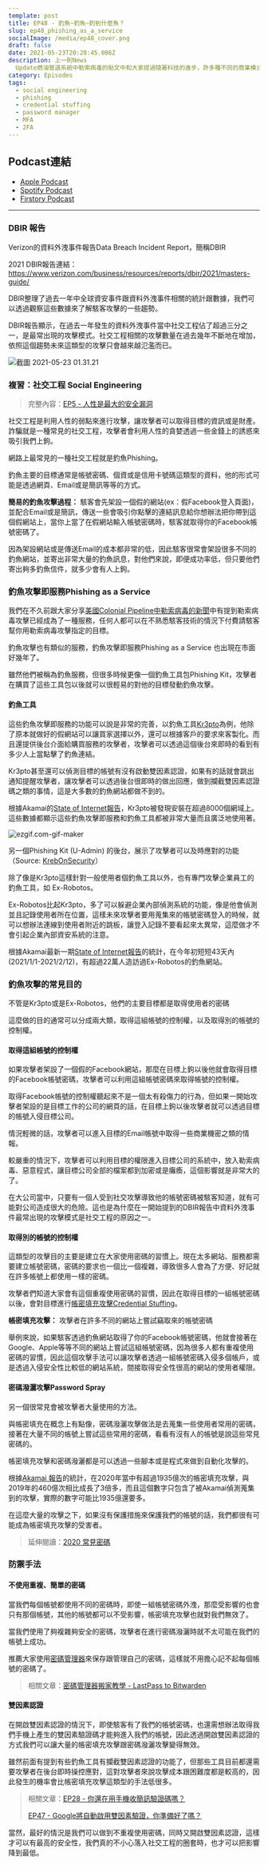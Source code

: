 ```yaml
---
template: post
title: EP48 - 釣魚~釣魚~釣到什麼魚？
slug: ep48_phishing_as_a_service
socialImage: /media/ep48_cover.png
draft: false
date: 2021-05-23T20:28:45.086Z
description: 上一則News
  Update燃油管道系統中勒索病毒的貼文中和大家提過隨著科技的進步，許多種不同的商業模式不停創新與轉換，勒索軟體服務成了交易的商品，而釣魚服務當然也不例外。買了這樣的服務，不需要任何技術背景或知識，隨便的有心人士都可以是天才小釣手。
category: Episodes
tags:
  - social engineering
  - phishing
  - credential stuffing
  - password manager
  - MFA
  - 2FA
---
```

## Podcast連結

* [Apple Podcast](https://podcasts.apple.com/tw/podcast/%E8%B3%87%E5%AE%89%E8%A7%A3%E5%A3%93%E7%B8%AE/id1513276667#episodeGuid=ckp1njhqpg58s08751p945gh4)
* [Spotify Podcast](https://open.spotify.com/episode/396Tc4RNmyiv7jzk3exwWW?si=EIle10SiQOenGKkwrx0xhQ)
* [Firstory Podcast](https://open.firstory.me/story/ckp1njhqpg58s08751p945gh4)

- - -

### DBIR 報告

Verizon的資料外洩事件報告Data Breach Incident Report，簡稱DBIR

2021 DBIR報告連結：<https://www.verizon.com/business/resources/reports/dbir/2021/masters-guide/>

DBIR整理了過去一年中全球資安事件跟資料外洩事件相關的統計跟數據，我們可以透過觀察這些數據來了解駭客攻擊的一些趨勢。

DBIR報告顯示，在過去一年發生的資料外洩事件當中社交工程佔了超過三分之一，是最常出現的攻擊模式。社交工程相關的攻擊數量在過去幾年不斷地在增加，依照這個趨勢未來這類型的攻擊只會越來越氾濫而已。

![截圖 2021-05-23 01.31.21](/media/paas_statistic.png)

### 複習：社交工程 Social Engineering

> 完整內容：[EP5 - 人性是最大的安全漏洞](/posts/ep5-the-greatest-vulnerability-is-you-and-me)

社交工程是利用人性的弱點來進行攻擊，讓攻擊者可以取得目標的資訊或是財產。詐騙就是一種常見的社交工程，攻擊者會利用人性的貪婪透過一些金錢上的誘惑來吸引我們上鉤。

網路上最常見的一種社交工程就是釣魚Phishing。

釣魚主要的目標通常是帳號密碼、個資或是信用卡號碼這類型的資料，他的形式可能是透過網頁、Email或是簡訊等等的方式。

**簡易的釣魚攻擊過程：** 駭客會先架設一個假的網站(ex：假Facebook登入頁面)，並配合Email或是簡訊，傳送一些會吸引你點擊的連結訊息給你想辦法把你帶到這個假網站上，當你上當了在假網站輸入帳號密碼時，駭客就取得你的Facebook帳號密碼了。

因為架設網站或是傳送Email的成本都非常的低，因此駭客很常會架設很多不同的釣魚網站，並寄出非常大量的釣魚訊息，對他們來說，即便成功率低，但只要他們寄出夠多釣魚信件，就多少會有人上鉤。

### 釣魚攻擊即服務Phishing as a Service

我們在不久前跟大家分享[美國Colonial Pipeline中勒索病毒的新聞](/posts/newsupdates_colonial_pipeline_ransomware_attack)中有提到勒索病毒攻擊已經成為了一種服務，任何人都可以在不熟悉駭客技術的情況下付費請駭客幫你用勒索病毒攻擊指定的目標。

釣魚攻擊也有類似的服務，釣魚攻擊即服務Phishing as a Service 也出現在市面好幾年了。

雖然他們被稱為釣魚服務，但很多時候更像一個釣魚工具包Phishing Kit，攻擊者在購買了這些工具包以後就可以很輕易的對他的目標發動釣魚攻擊。

#### 釣魚工具

這些釣魚攻擊即服務的功能可以說是非常的完善，以釣魚工具[Kr3pto](https://www.wmcglobal.com/blog/kr3pto-puppeteer-kits-dynamic-phishing-kit-targeting-uk-banking-customers)為例，他除了原本就做好的假網站可以讓買家選擇以外，還可以根據客戶的要求來客製化。而且還提供後台介面給購買服務的攻擊者，攻擊者可以透過這個後台來即時的看到有多少人上當點擊了釣魚連結。

Kr3pto甚至還可以偵測目標的帳號有沒有啟動雙因素認證，如果有的話就會跳出通知提醒攻擊者，讓攻擊者可以透過後台很即時的做出回應，做到攔截雙因素認證碼之類的事情，這是大多數的釣魚網站都做不到的。

根據Akamai的[State of Internet報告](https://www.akamai.com/us/en/multimedia/documents/state-of-the-internet/soti-security-phishing-for-finance-report-2021.pdf)，Kr3pto被發現安裝在超過8000個網域上。這些數據都顯示這些釣魚攻擊即服務和釣魚工具都被非常大量而且廣泛地使用著。

![ezgif.com-gif-maker](/media/paas_uadmin.gif)

另一個Phishing Kit (U-Admin) 的後台，展示了攻擊者可以及時應對的功能（Source: [KrebOnSecurity](https://krebsonsecurity.com/2021/02/arrest-raids-tied-to-u-admin-phishing-kit/)）

除了像是Kr3pto這樣針對一般使用者個釣魚工具以外，也有專門攻擊企業員工的釣魚工具，如 Ex-Robotos。

Ex-Robotos比起Kr3pto，多了可以躲避企業內部偵測系統的功能，像是他會偵測並且記錄使用者所在位置，這樣未來攻擊者要用蒐集來的帳號密碼登入的時候，就可以想辦法連線到使用者附近的跳板，讓登入記錄不要看起來太異常，這麼做才不會引起企業內部資安系統的注意。

根據Akamai最新一期[State of Internet報告](https://www.akamai.com/us/en/multimedia/documents/state-of-the-internet/soti-security-phishing-for-finance-report-2021.pdf)的統計，在今年初短短43天內(2021/1/1-2021/2/12)，有超過22萬人造訪過Ex-Robotos的釣魚網站。

### 釣魚攻擊的常見目的

不管是Kr3pto或是Ex-Robotos，他們的主要目標都是取得使用者的密碼

這麼做的目的通常可以分成兩大類，取得這組帳號的控制權，以及取得別的帳號的控制權。

#### 取得這組帳號的控制權

如果攻擊者架設了一個假的Facebook網站，那麼在目標上鉤以後他就會取得目標的Facebook帳號密碼，攻擊者可以利用這組帳號密碼來取得帳號的控制權。

取得Facebook帳號的控制權聽起來不是一個太有殺傷力的行為，但如果一開始攻擊者架設的是目標工作的公司的網頁的話，在目標上鉤以後攻擊者就可以透過目標的帳號入侵目標公司。

情況輕微的話，攻擊者可以進入目標的Email帳號中取得一些商業機密之類的情報。

較嚴重的情況下，攻擊者可以利用目標的權限進入目標公司的系統中，放入勒索病毒、惡意程式，讓目標公司全部的檔案都到加密或是癱瘓，這個影響就是非常大的了。

在大公司當中，只要有一個人受到社交攻擊導致他的帳號密碼被駭客知道，就有可能對公司造成很大的危險。這也是為什麼在一開始提到的DBIR報告中資料外洩事件最常出現的攻擊模式是社交工程的原因之一。

#### 取得別的帳號的控制權

這類型的攻擊目的主要是建立在大家使用密碼的習慣上。現在太多網站、服務都需要建立帳號密碼，密碼的要求也一個比一個複雜，導致很多人會為了方便、好記就在許多帳號上都使用一樣的密碼。

攻擊者們知道大家會有這個重複使用密碼的習慣，因此在取得目標的一組帳號密碼以後，會對目標進行[帳密填充攻擊Credential Stuffing](/posts/EP3-why-does-password-has-to-be-so-complicated#帳密填充攻擊-credential-stuffing)。

**帳密填充攻擊：** 攻擊者在許多不同的網站上嘗試竊取來的帳號密碼

舉例來說，如果駭客透過釣魚網站取得了你的Facebook帳號密碼，他就會接著在Google、Apple等等不同的網站上嘗試這組帳號密碼，因為很多人都有重複使用密碼的習慣，因此這個攻擊手法可以讓攻擊者透過一組帳號密碼入侵多個帳戶，或是透過入侵安全性比較低的網站系統，間接取得安全性很高的網站的使用者權限。

#### 密碼潑灑攻擊Password Spray

另一個很常見會被攻擊者大量使用的方法。

與帳密填充在概念上有點像，密碼潑灑攻擊做法是去蒐集一些使用者常用的密碼，接著在大量不同的帳號上嘗試這些常用的密碼，看看有沒有人的帳號是說這些常見密碼的。

帳密填充攻擊和密碼潑灑都是可以透過一些腳本或是程式來做到自動化攻擊的。

根據[Akamai 報告](https://www.akamai.com/us/en/multimedia/documents/state-of-the-internet/soti-security-phishing-for-finance-report-2021.pdf)的統計，在2020年當中有超過1935億次的帳密填充攻擊，與2019年的460億次相比成長了3倍多，而且這個數字只包含了被Akamai偵測蒐集到的攻擊，實際的數字可能比1935億還要多。

在這麼大量的攻擊之下，如果沒有保護措施來保護我們的帳號的話，我們都很有可能成為帳密填充攻擊的受害者。

> 延伸閱讀：[2020 常見密碼](/posts/patches_2020_most_common_password)

### 防禦手法

#### 不使用重複、簡單的密碼

當我們每個帳號都使用不同的密碼時，即使一組帳號密碼外洩，那麼受影響的也會只有那個帳號，其他的帳號都可以不受影響，帳密填充攻擊也就對我們無效了。

當我們使用了夠複雜夠安全的密碼，攻擊者在進行密碼潑灑時就不太可能在我們的帳號上成功。

推薦大家使用[密碼管理器](/posts/EP3-why-does-password-has-to-be-so-complicated#密碼管理器-password-manager--password-vault)來保存跟管理自己的密碼，這樣就不用擔心記不起每個帳號的密碼了。

> 相關文章：[密碼管理器搬家教學 - LastPass to Bitwarden](/posts/patches_password_manager_transfer_tutorial)

#### 雙因素認證

在開啟雙因素認證的情況下，即使駭客有了我們的帳號密碼，也還需想辦法取得我們手機上產生的雙因素驗證碼才能夠進入我們的帳號，因此透過開啟雙因素認證的方式我們可以讓大量的帳密填充攻擊跟密碼潑灑攻擊變得無效。

雖然前面有提到有些釣魚工具有攔截雙因素認證的功能了，但那些工具目前都還需要攻擊者在後台即時操控應對，這對攻擊者來說攻擊成本跟困難度都是較高的，因此發生的機率會比帳密填充攻擊這類型的手法低很多。

> 相關文章：[EP28 - 你還在用手機收簡訊驗證碼嗎？](/posts/ep28_why_you_shouldnt_use_sms_as_2FA) 
>
> [EP47 - Google將自動啟用雙因素驗證，你準備好了嗎？](/posts/ep47_two_factor_options_for_google_accounts)

當然，最好的情況是我們可以做到不重複使用密碼，同時又開啟雙因素認證，這樣才可以有最高的安全性，我們真的不小心落入社交工程的圈套時，也才可以把影響降到最低。